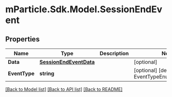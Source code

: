 # mParticle.Sdk.Model.SessionEndEvent
## Properties

Name | Type | Description | Notes
------------ | ------------- | ------------- | -------------
**Data** | [**SessionEndEventData**](SessionEndEventData.md) |  | [optional] 
**EventType** | **string** |  | [optional] [default to EventTypeEnum.Sessionend]

[[Back to Model list]](../README.md#documentation-for-models) [[Back to API list]](../README.md#documentation-for-api-endpoints) [[Back to README]](../README.md)

